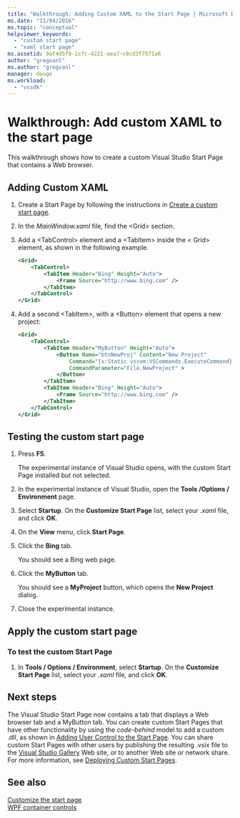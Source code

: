 ```yaml
---
title: "Walkthrough: Adding Custom XAML to the Start Page | Microsoft Docs"
ms.date: "11/04/2016"
ms.topic: "conceptual"
helpviewer_keywords: 
  - "custom start page"
  - "xaml start page"
ms.assetid: 9af4d5f9-1cfc-4221-aea7-c8cd3f7571a6
author: "gregvanl"
ms.author: "gregvanl"
manager: douge
ms.workload: 
  - "vssdk"
---
```

# Walkthrough: Add custom XAML to the start page
This walkthrough shows how to create a custom Visual Studio Start Page that contains a Web browser.  
  
## Adding Custom XAML  
  
1.  Create a Start Page by following the instructions in [Create a custom start page](../extensibility/creating-a-custom-start-page.md).  
  
2.  In the *MainWindow.xaml* file, find the \<Grid> section.  
  
3.  Add a \<TabControl> element and a \<TabItem> inside the \< Grid> element, as shown in the following example.  
  
    ```xml  
    <Grid>  
        <TabControl>  
            <TabItem Header="Bing" Height="Auto">  
                <Frame Source="http://www.bing.com" />  
            </TabItem>  
        </TabControl>  
    </Grid>  
    ```  
  
4.  Add a second \<TabItem>, with a \<Button> element that opens a new project:  
  
    ```xml  
    <Grid>  
        <TabControl>  
            <TabItem Header="MyButton" Height="Auto">  
                <Button Name="btnNewProj" Content="New Project"   
                    Command="{x:Static vscom:VSCommands.ExecuteCommand}"  
                    CommandParameter="File.NewProject" >  
                </Button>  
            </TabItem>  
            <TabItem Header="Bing" Height="Auto">  
                <Frame Source="http://www.bing.com" />  
            </TabItem>  
        </TabControl>  
    </Grid>  
    ```  
  
## Testing the custom start page  
  
1.  Press **F5**.  
  
     The experimental instance of Visual Studio opens, with the custom Start Page installed but not selected.  
  
2.  In the experimental instance of Visual Studio, open the **Tools /Options / Environment** page.  
  
3.  Select **Startup**. On the **Customize Start Page** list, select your *.xaml* file, and click **OK**.  
  
4.  On the **View** menu, click **Start Page**.  
  
5.  Click the **Bing** tab.  
  
     You should see a Bing web page.  
  
6.  Click the **MyButton** tab.  
  
     You should see a **MyProject** button, which opens the **New Project** dialog.  
  
7.  Close the experimental instance.  
  
## Apply the custom start page  
  
### To test the custom Start Page  
  
1.  In **Tools / Options / Environment**, select **Startup**. On the **Customize Start Page** list, select your *.xaml* file, and click **OK**.  
  
## Next steps  
 The Visual Studio Start Page now contains a tab that displays a Web browser tab and a MyButton tab. You can create custom Start Pages that have other functionality by using the *code-behind* model to add a custom .dll, as shown in [Adding User Control to the Start Page](../extensibility/adding-user-control-to-the-start-page.md). You can share custom Start Pages with other users by publishing the resulting .vsix file to the [Visual Studio Gallery](http://go.microsoft.com/fwlink/?LinkID=123847) Web site, or to another Web site or network share. For more information, see [Deploying Custom Start Pages](../extensibility/deploying-custom-start-pages.md).  
  
## See also  
 [Customize the start page](../ide/customizing-the-start-page-for-visual-studio.md)   
 [WPF container controls](https://msdn.microsoft.com/library/a0177167-d7db-4205-9607-8ae316952566)